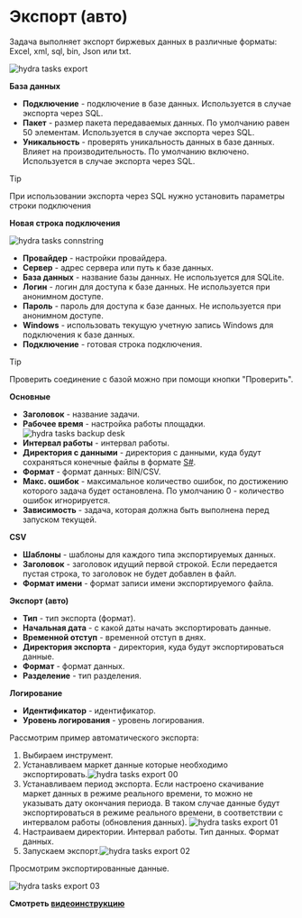 # Экспорт (авто)

Задача выполняет экспорт биржевых данных в различные форматы: Excel, xml, sql, bin, Json или txt.

![hydra tasks export](../../../images/hydra_tasks_export.png)

**База данных**

- **Подключение** \- подключение в базе данных. Используется в случае экспорта через SQL. 
- **Пакет** \- размер пакета передаваемых данных. По умолчанию равен 50 элементам. Используется в случае экспорта через SQL. 
- **Уникальность** \- проверять уникальность данных в базе данных. Влияет на производительность. По умолчанию включено. Используется в случае экспорта через SQL. 

> [!TIP]
> При использовании экспорта через SQL нужно установить параметры строки подключения

**Новая строка подключения**

![hydra tasks connstring](../../../images/hydra_tasks_connstring.png)

- **Провайдер** \- настройки провайдера. 
- **Сервер** \- адрес сервера или путь к базе данных. 
- **База данных** \- название базы данных. Не используется для SQLite. 
- **Логин** \- логин для доступа к базе данных. Не используется при анонимном доступе. 
- **Пароль** \- пароль для доступа к базе данных. Не используется при анонимном доступе. 
- **Windows** \- использовать текущую учетную запись Windows для подключения к базе данных. 
- **Подключение** \- готовая строка подключения. 

> [!TIP]
> Проверить соединение с базой можно при помощи кнопки "Проверить".

**Основные**

- **Заголовок** \- название задачи. 
- **Рабочее время** \- настройка работы площадки. ![hydra tasks backup desk](../../../images/hydra_tasks_backup_desk.png)
- **Интервал работы** \- интервал работы. 
- **Директория с данными** \- директория с данными, куда будут сохраняться конечные файлы в формате [S\#](../../api.md). 
- **Формат** \- формат данных: BIN\/CSV. 
- **Макс. ошибок** \- максимальное количество ошибок, по достижению которого задача будет остановлена. По умолчанию 0 \- количество ошибок игнорируется. 
- **Зависимость** \- задача, которая должна быть выполнена перед запуском текущей. 

**CSV**

- **Шаблоны** \- шаблоны для каждого типа экспортируемых данных. 
- **Заголовок** \- заголовок идущий первой строкой. Если передается пустая строка, то заголовок не будет добавлен в файл. 
- **Формат имени** \- формат записи имени экспортируемого файла. 

**Экспорт (авто)**

- **Тип** \- тип экспорта (формат). 
- **Начальная дата** \- с какой даты начать экспортировать данные. 
- **Временной отступ** \- временной отступ в днях. 
- **Директория экспорта** \- директория, куда будут экспортироваться данные. 
- **Формат** \- формат данных. 
- **Разделение** \- тип разделения. 

**Логирование**

- **Идентификатор** \- идентификатор. 
- **Уровень логирования** \- уровень логирования. 

Рассмотрим пример автоматического экспорта:

1. Выбираем инструмент.
2. Устанавливаем маркет данные которые необходимо экспортировать.![hydra tasks export 00](../../../images/hydra_tasks_export_00.png)
3. Устанавливаем период экспорта. Если настроено скачивание маркет данных в режиме реального времени, то можно не указывать дату окончания периода. В таком случае данные будут экспортироваться в режиме реального времени, в соответствии с интервалом работы (обновления данных). ![hydra tasks export 01](../../../images/hydra_tasks_export_01.png)
4. Настраиваем директории. Интервал работы. Тип данных. Формат данных.
5. Запускаем экспорт.![hydra tasks export 02](../../../images/hydra_tasks_export_02.png)

Просмотрим экспортированные данные.

![hydra tasks export 03](../../../images/hydra_tasks_export_03.png)

**Смотреть [видеоинструкцию](../videos/export_task.md)**

